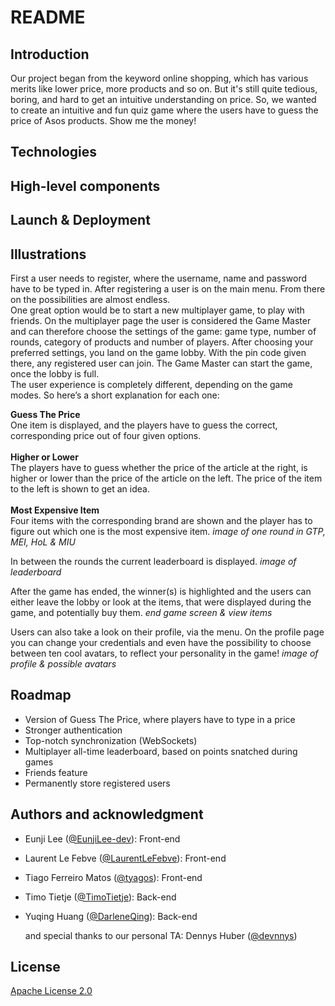 # README

<!-- TABLE OF CONTENTS -->

## Introduction
Our project began from the keyword online shopping, which has various merits like lower price, more products and so on.
But it's still quite tedious, boring, and hard to get an intuitive understanding on price.
So, we wanted to create an intuitive and fun quiz game where the users have to guess the price of Asos products.
Show me the money!


## Technologies


## High-level components


## Launch & Deployment


## Illustrations
First a user needs to register, where the username, name and password have to be typed in. After registering a user is on the main menu. From there on the possibilities are almost endless.<br>
One great option would be to start a new multiplayer game, to play with friends. On the multiplayer page the user is considered the Game Master and can therefore choose the settings of the game: game type, number of rounds, category of products and number of players. After choosing your preferred settings, you land on the game lobby. With the pin code given there, any registered user can join. The Game Master can start the game, once the lobby is full.
<br>The user experience is completely different, depending on the game modes. So here’s a short explanation for each one:

**Guess The Price**<br>
One item is displayed, and the players have to guess the correct, corresponding price out of four given options.
<br><br>**Higher or Lower**<br>
The players have to guess whether the price of the article at the right, is higher or lower than the price of the article on the left. The price of the item to the left is shown to get an idea.
<br><br>**Most Expensive Item**<br>
Four items with the corresponding brand are shown and the player has to figure out which one is the most expensive item. 
*image of one round in GTP, MEI, HoL & MIU* 

In between the rounds the current leaderboard is displayed.
*image of leaderboard*

After the game has ended, the winner(s) is highlighted and the users can either leave the lobby or look at the items, that were displayed during the game, and potentially buy them.
*end game screen & view items*

Users can also take a look on their profile, via the menu. On the profile page you can change your credentials and even have the possibility to choose between ten cool avatars, to reflect your personality in the game! *image of profile & possible avatars*

## Roadmap
+ Version of Guess The Price, where players have to type in a price
+ Stronger authentication
+ Top-notch synchronization (WebSockets)
+ Multiplayer all-time leaderboard, based on points snatched during games
+ Friends feature
+ Permanently store registered users

## Authors and acknowledgment
+ Eunji Lee ([@EunjiLee-dev](https://github.com/EunjiLee-dev)): Front-end
+ Laurent Le Febve ([@LaurentLeFebve](https://github.com/LaurentLeFebve)): Front-end
+ Tiago Ferreiro Matos ([@tyagos](https://github.com/tyagos)): Front-end
+ Timo Tietje ([@TimoTietje](https://github.com/TimoTietje)): Back-end
+ Yuqing Huang ([@DarleneQing](https://github.com/DarleneQing)): Back-end

  and special thanks to our personal TA: Dennys Huber ([@devnnys](https://github.com/devnnys))

## License
[Apache License 2.0](LICENSE)

